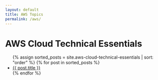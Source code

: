 ```yaml
---
layout: default
title: AWS Topics
permalink: /aws/
---
```


# AWS Cloud Technical Essentials

<ul>
  {% assign sorted_posts = site.aws-cloud-technical-essentials | sort: "order" %}
  {% for post in sorted_posts %}
    <li><a href="{{ site.baseurl }}{{ post.url }}">{{ post.title }}</a></li>
  {% endfor %}
</ul>
